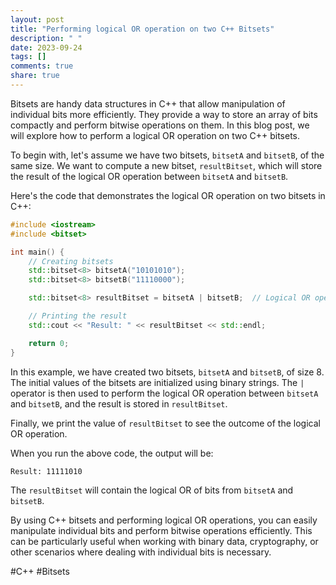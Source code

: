 ```yaml
---
layout: post
title: "Performing logical OR operation on two C++ Bitsets"
description: " "
date: 2023-09-24
tags: []
comments: true
share: true
---
```


Bitsets are handy data structures in C++ that allow manipulation of individual bits more efficiently. They provide a way to store an array of bits compactly and perform bitwise operations on them. In this blog post, we will explore how to perform a logical OR operation on two C++ bitsets.

To begin with, let's assume we have two bitsets, `bitsetA` and `bitsetB`, of the same size. We want to compute a new bitset, `resultBitset`, which will store the result of the logical OR operation between `bitsetA` and `bitsetB`.

Here's the code that demonstrates the logical OR operation on two bitsets in C++:

```cpp
#include <iostream>
#include <bitset>

int main() {
    // Creating bitsets
    std::bitset<8> bitsetA("10101010");
    std::bitset<8> bitsetB("11110000");

    std::bitset<8> resultBitset = bitsetA | bitsetB;  // Logical OR operation

    // Printing the result
    std::cout << "Result: " << resultBitset << std::endl;

    return 0;
}
```

In this example, we have created two bitsets, `bitsetA` and `bitsetB`, of size 8. The initial values of the bitsets are initialized using binary strings. The `|` operator is then used to perform the logical OR operation between `bitsetA` and `bitsetB`, and the result is stored in `resultBitset`.

Finally, we print the value of `resultBitset` to see the outcome of the logical OR operation.

When you run the above code, the output will be:

```
Result: 11111010
```

The `resultBitset` will contain the logical OR of bits from `bitsetA` and `bitsetB`.

By using C++ bitsets and performing logical OR operations, you can easily manipulate individual bits and perform bitwise operations efficiently. This can be particularly useful when working with binary data, cryptography, or other scenarios where dealing with individual bits is necessary.

#C++ #Bitsets